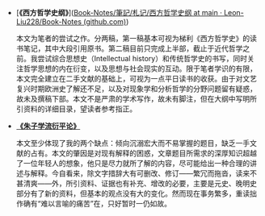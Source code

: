 - [**《西方哲学史纲》**]([Book-Notes/筆記/札记/西方哲学史纲 at main · Leon-Liu228/Book-Notes (github.com)](https://github.com/Leon-Liu228/Book-Notes/tree/main/筆記/札记/西方哲学史纲))

  本文为笔者的尝试之作。分两稿，第一稿基本可视为梯利《西方哲学史》的读书笔记，其中大段引用原书。第二稿目前只完成上半部，截止于近代哲学之前。我尝试综合思想史（Intellectual history）和传统哲学史的书写，同时关注哲学思想的内在衍变，以及思想与社会现实的互动。限于笔者学识的有限，本文完全建立在二手文献的基础上，可视为一点平日读书的收获。由于对文艺复兴时期欧洲史了解还不足，以及对现象学和分析哲学的分野问题留有疑惑，故未及撰稿下部。本文不是严肃的学术写作，故未有脚注，但在大纲中写明所引资料的详细目录，望读者参考指正。

- [**《朱子学流衍平论》**](https://github.com/Leon-Liu228/Book-Notes/blob/main/筆記/札记/朱子學流衍平論.docx)

  本文至少体现了我的两个缺点：倾向沉溺宏大而不易掌握的题目，缺乏一手文献的占有。本文的肇因是对现有解释的困惑，文章题目所需求的深厚知识超越了一位年轻人的想象，他只是尽力就所了解的内容，尽可能给出一种合理的讲述与解释。今自看来，除文字措辞大有可删改、修订——繁冗而拖沓，读来不甚清爽——外，所引资料、证据也有补充、增改的必要，主要是元史、晚明史部分有了新的资料，但基本的观点没有大的变化。然而现在事务繁多，重读拙作确有“难以言喻的痛苦”在，只好暂时一仍如故。